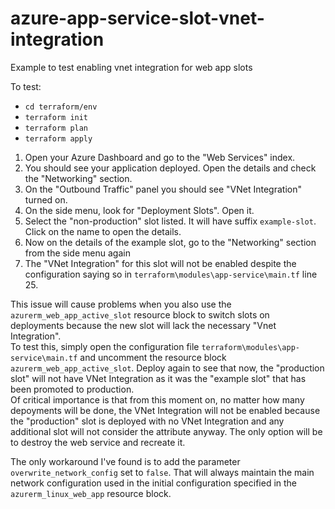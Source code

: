 # azure-app-service-slot-vnet-integration

Example to test enabling vnet integration for web app slots

To test:

- `cd terraform/env`
- `terraform init`
- `terraform plan`
- `terraform apply`

1. Open your Azure Dashboard and go to the "Web Services" index.
2. You should see your application deployed. Open the details and check the "Networking" section.
3. On the "Outbound Traffic" panel you should see "VNet Integration" turned on.
4. On the side menu, look for "Deployment Slots". Open it.
5. Select the "non-production" slot listed. It will have suffix `example-slot`. Click on the name to open the details.
6. Now on the details of the example slot, go to the "Networking" section from the side menu again
7. The "VNet Integration" for this slot will not be enabled despite the configuration saying so in `terraform\modules\app-service\main.tf` line 25.

This issue will cause problems when you also use the `azurerm_web_app_active_slot` resource block to switch slots on deployments because the new slot will lack the necessary "Vnet Integration".  
To test this, simply open the configuration file `terraform\modules\app-service\main.tf` and uncomment the resource block `azurerm_web_app_active_slot`. Deploy again to see that now, the "production slot" will not have VNet Integration as it was the "example slot" that has been promoted to production.  
Of critical importance is that from this moment on, no matter how many depoyments will be done, the VNet Integration will not be enabled because the "production" slot is deployed with no VNet Integration and any additional slot will not consider the attribute anyway. The only option will be to destroy the web service and recreate it.

The only workaround I've found is to add the parameter `overwrite_network_config` set to `false`. That will always maintain the main network configuration used in the initial configuration specified in the `azurerm_linux_web_app` resource block.
